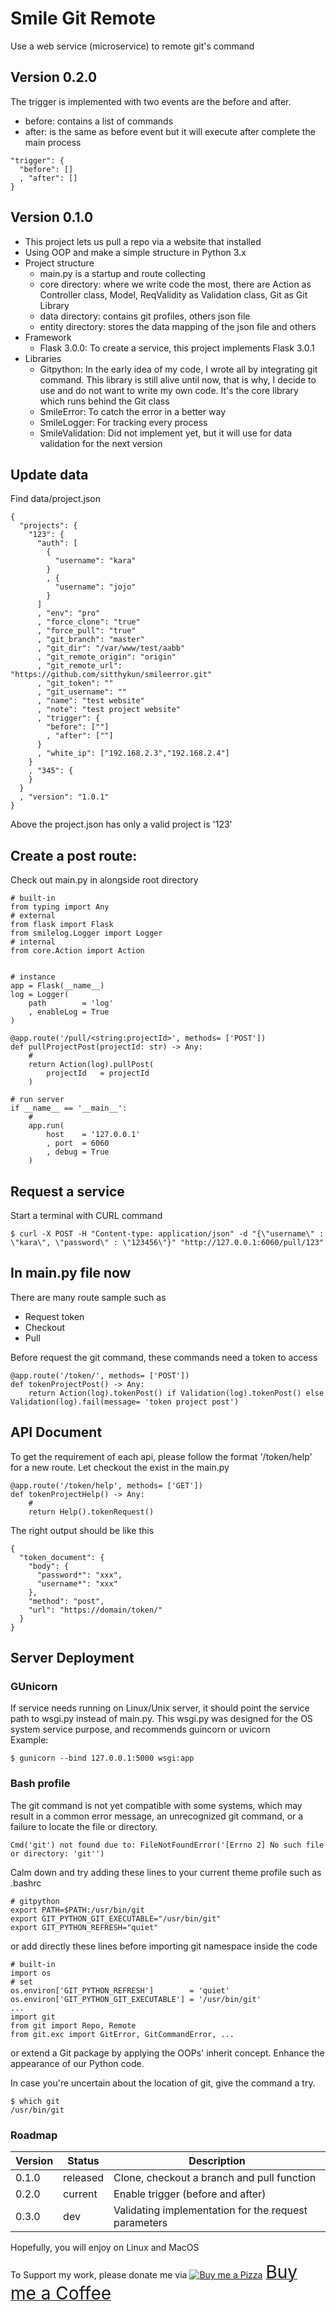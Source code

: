 # Smile Git Remote
Use a web service (microservice) to remote git's command

## Version 0.2.0
The trigger is implemented with two events are the before and after.
- before: contains a list of commands
- after: is the same as before event but it will execute after complete the main process

```
"trigger": {
  "before": []
  , "after": []
}
```

## Version 0.1.0
- This project lets us pull a repo via a website that installed
- Using OOP and make a simple structure in Python 3.x
- Project structure
  - main.py is a startup and route collecting
  - core directory: where we write code the most, there are Action as Controller class, Model, ReqValidity as Validation class, Git as Git Library
  - data directory: contains git profiles, others json file
  - entity directory: stores the data mapping of the json file and others
- Framework
  - Flask 3.0.0: To create a service, this project implements Flask 3.0.1
- Libraries
  - Gitpython: In the early idea of my code, I wrote all by integrating git command. This library is still alive until now, that is why, I decide to use and do not want to write my own code. It's the core library which runs behind the Git class
  - SmileError: To catch the error in a better way
  - SmileLogger: For tracking every process
  - SmileValidation: Did not implement yet, but it will use for data validation for the next version


## Update data
Find data/project.json
```
{
  "projects": {
	"123": {
	  "auth": [
		{
		  "username": "kara"
		}
		, {
		  "username": "jojo"
		}
	  ]
	  , "env": "pro"
	  , "force_clone": "true"
	  , "force_pull": "true"
	  , "git_branch": "master"
	  , "git_dir": "/var/www/test/aabb"
	  , "git_remote_origin": "origin"
	  , "git_remote_url": "https://github.com/sitthykun/smileerror.git"
	  , "git_token": ""
	  , "git_username": ""
	  , "name": "test website"
	  , "note": "test project website"
	  , "trigger": {
		"before": [""]
		, "after": [""]
	  }
	  , "white_ip": ["192.168.2.3","192.168.2.4"]
	}
	, "345": {
	}
  }
  , "version": "1.0.1"
}
```
Above the project.json has only a valid project is '123'

## Create a post route:
Check out main.py in alongside root directory
```
# built-in
from typing import Any
# external
from flask import Flask
from smilelog.Logger import Logger
# internal
from core.Action import Action


# instance
app = Flask(__name__)
log = Logger(
    path        = 'log'
    , enableLog = True
)

@app.route('/pull/<string:projectId>', methods= ['POST'])
def pullProjectPost(projectId: str) -> Any:
    #
    return Action(log).pullPost(
        projectId   = projectId
    )

# run server
if __name__ == '__main__':
    #
    app.run(
        host    = '127.0.0.1'
        , port  = 6060
        , debug = True
    )
```

## Request a service
Start a terminal with CURL command
```
$ curl -X POST -H "Content-type: application/json" -d "{\"username\" : \"kara\", \"password\" : \"123456\"}" "http://127.0.0.1:6060/pull/123"
```

## In main.py file now
There are many route sample such as
- Request token
- Checkout
- Pull

Before request the git command, these commands need a token to access
```
@app.route('/token/', methods= ['POST'])
def tokenProjectPost() -> Any:
    return Action(log).tokenPost() if Validation(log).tokenPost() else Validation(log).fail(message= 'token project post')
```

## API Document
To get the requirement of each api, please follow the format '/token/help' for a new route.
Let checkout the exist in the main.py
```
@app.route('/token/help', methods= ['GET'])
def tokenProjectHelp() -> Any:
    #
    return Help().tokenRequest()
```
The right output should be like this
```
{
  "token_document": {
    "body": {
      "password*": "xxx",
      "username*": "xxx"
    },
    "method": "post",
    "url": "https://domain/token/"
  }
}
```


## Server Deployment
### GUnicorn
If service needs running on Linux/Unix server, it should point the service path to wsgi.py instead of main.py.
This wsgi.py was designed for the OS system service purpose, and recommends guincorn or uvicorn\
Example:
```
$ gunicorn --bind 127.0.0.1:5000 wsgi:app
```

### Bash profile
The git command is not yet compatible with some systems, which may result in a common error message, an unrecognized git command, or a failure to locate the file or directory.
```
Cmd('git') not found due to: FileNotFoundError('[Errno 2] No such file or directory: 'git'')
```

Calm down and try adding these lines to your current theme profile such as .bashrc
```
# gitpython
export PATH=$PATH:/usr/bin/git
export GIT_PYTHON_GIT_EXECUTABLE="/usr/bin/git"
export GIT_PYTHON_REFRESH="quiet"
```
or add directly these lines before importing git namespace inside the code
```
# built-in
import os
# set
os.environ['GIT_PYTHON_REFRESH']        = 'quiet'
os.environ['GIT_PYTHON_GIT_EXECUTABLE'] = '/usr/bin/git'
...
import git
from git import Repo, Remote
from git.exc import GitError, GitCommandError, ...
```
or extend a Git package by applying the OOPs' inherit concept. Enhance the appearance of our Python code.

In case you're uncertain about the location of git, give the command a try.
```
$ which git
/usr/bin/git
```

### Roadmap

| Version | Status   | Description                                          |
|---------|----------|------------------------------------------------------|
| 0.1.0   | released | Clone, checkout a branch and pull function           |
| 0.2.0   | current  | Enable trigger (before and after)                    |
| 0.3.0   | dev      | Validating implementation for the request parameters |


Hopefully, you will enjoy on Linux and MacOS

To Support my work, please donate me via <a class="bmc-button" target="_blank" href="https://www.buymeacoffee.com/sitthykun"><img src="https://cdn.buymeacoffee.com/buttons/bmc-new-btn-logo.svg" alt="Buy me a Pizza"><span style="margin-left:5px;font-size:28px !important;">Buy me a Coffee</span></a>
